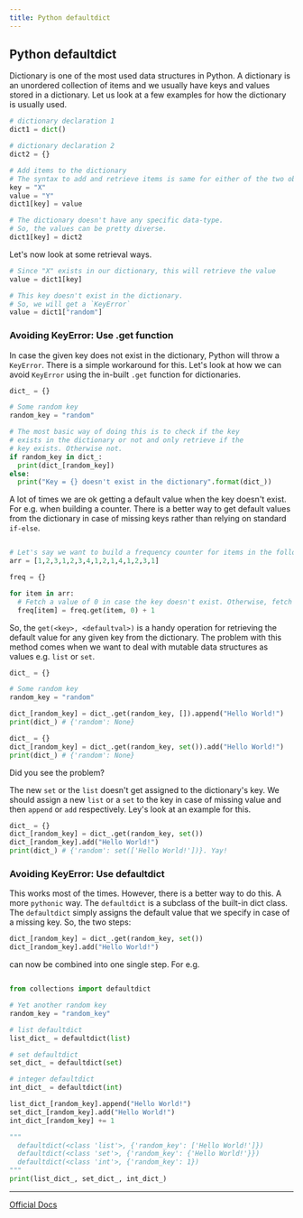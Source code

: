 ```yaml
---
title: Python defaultdict
---
```

## Python defaultdict

Dictionary is one of the most used data structures in Python. 
A dictionary is an unordered collection of items and we usually have keys and values stored in a dictionary.
Let us look at a few examples for how the dictionary is usually used. 

```python
# dictionary declaration 1
dict1 = dict()

# dictionary declaration 2
dict2 = {}

# Add items to the dictionary
# The syntax to add and retrieve items is same for either of the two objects we defined above. 
key = "X"
value = "Y"
dict1[key] = value

# The dictionary doesn't have any specific data-type. 
# So, the values can be pretty diverse. 
dict1[key] = dict2
```

Let's now look at some retrieval ways. 

```python
# Since "X" exists in our dictionary, this will retrieve the value
value = dict1[key]

# This key doesn't exist in the dictionary. 
# So, we will get a `KeyError`
value = dict1["random"]
```

### Avoiding KeyError: Use .get function

In case the given key does not exist in the dictionary, Python will throw a `KeyError`. 
There is a simple workaround for this. Let's look at how we can avoid `KeyError` using the 
in-built `.get` function for dictionaries. 

```python
dict_ = {}

# Some random key
random_key = "random"

# The most basic way of doing this is to check if the key 
# exists in the dictionary or not and only retrieve if the 
# key exists. Otherwise not. 
if random_key in dict_:
  print(dict_[random_key])
else:
  print("Key = {} doesn't exist in the dictionary".format(dict_))
```

A lot of times we are ok getting a default value when the key doesn't exist. For e.g. when 
building a counter. There is a better way to get default values from the dictionary in case of 
missing keys rather than relying on standard `if-else`. 

```python

# Let's say we want to build a frequency counter for items in the following array
arr = [1,2,3,1,2,3,4,1,2,1,4,1,2,3,1]

freq = {}

for item in arr:
  # Fetch a value of 0 in case the key doesn't exist. Otherwise, fetch the stored value
  freq[item] = freq.get(item, 0) + 1
```

So, the `get(<key>, <defaultval>)` is a handy operation for retrieving the default value for any given key from the dictionary.
The problem with this method comes when we want to deal with mutable data structures as values e.g. `list` or `set`. 

```python
dict_ = {}

# Some random key
random_key = "random"

dict_[random_key] = dict_.get(random_key, []).append("Hello World!")
print(dict_) # {'random': None}

dict_ = {}
dict_[random_key] = dict_.get(random_key, set()).add("Hello World!")
print(dict_) # {'random': None}
```

Did you see the problem?

The new `set` or the `list` doesn't get assigned to the dictionary's key. We should assign a new `list` or a `set`
to the key in case of missing value and then `append` or `add` respectively. Ley's look at an example for this. 

```python
dict_ = {}
dict_[random_key] = dict_.get(random_key, set())
dict_[random_key].add("Hello World!")
print(dict_) # {'random': set(['Hello World!'])}. Yay!
```

### Avoiding KeyError: Use defaultdict

This works most of the times. However, there is a better way to do this. A more `pythonic` way.  The `defaultdict` is a subclass of the built-in dict class.
The `defaultdict` simply assigns the default value that we specify in case of a missing key. So, the two steps:

```python
dict_[random_key] = dict_.get(random_key, set())
dict_[random_key].add("Hello World!")
```

can now be combined into one single step. For e.g.

```python

from collections import defaultdict

# Yet another random key
random_key = "random_key"

# list defaultdict
list_dict_ = defaultdict(list)

# set defaultdict
set_dict_ = defaultdict(set)

# integer defaultdict
int_dict_ = defaultdict(int)

list_dict_[random_key].append("Hello World!")
set_dict_[random_key].add("Hello World!")
int_dict_[random_key] += 1

"""
  defaultdict(<class 'list'>, {'random_key': ['Hello World!']}) 
  defaultdict(<class 'set'>, {'random_key': {'Hello World!'}}) 
  defaultdict(<class 'int'>, {'random_key': 1})
"""
print(list_dict_, set_dict_, int_dict_)
```

---
<a href='https://docs.python.org/2/library/collections.html' target='_blank' rel='nofollow'>Official Docs</a>
